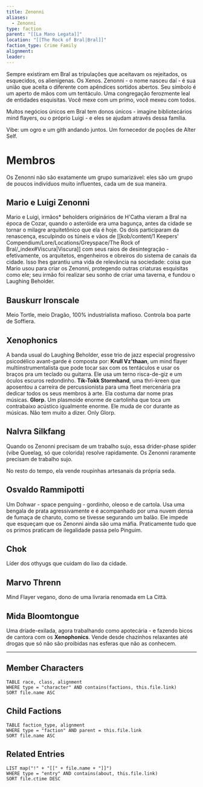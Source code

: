 ```yaml
---
title: Zenonni
aliases:
  - Zenonni
type: faction
parent: "[[La Mano Legata]]"
location: "[[The Rock of Bral|Bral]]"
faction_type: Crime Family
alignment: 
leader:
---
```

Sempre existiram em Bral as tripulações que aceitavam os rejeitados, os esquecidos, os alienígenas. Os Xenos. Zenonni - o nome nasceu daí - é sua união que aceita o diferente com apêndices sortidos abertos. Seu símbolo é um aperto de mãos com um tentáculo. Uma congregação ferozmente leal de entidades esquisitas. Você mexe com um primo, você mexeu com todos. 

Muitos negócios únicos em Bral tem donos únicos - imagine bibliotecários mind flayers, ou o próprio Luigi - e eles se ajudam através dessa família. 

Vibe: um ogro e um gith andando juntos. Um fornecedor de poções de Alter Self. 

# Membros
Os Zenonni não são exatamente um grupo sumarizável: eles são um grupo de poucos indivíduos muito influentes, cada um de sua maneira. 

## Mario e Luigi Zenonni
Mario e Luigi, irmãos* beholders originários de H'Catha vieram a Bral na época de Cozar, quando o asteróide era uma bagunça, antes da cidade se tornar o milagre arquitetônico que ela é hoje. Os dois participaram da renascença, esculpindo os túneis e vãos de [[kob/content/1 Keepers' Compendium/Lore/Locations/Greyspace/The Rock of Bral/_index#Viscura|Viscura]] com seus raios de desintegração - efetivamente, os arquitetos, engenheiros e obreiros do sistema de canais da cidade. Isso lhes garantiu uma vida de relevância na sociedade: coisa que Mario usou para criar os Zenonni, protegendo outras criaturas esquisitas como ele; seu irmão foi realizar seu sonho de criar uma taverna, e fundou o Laughing Beholder. 

## Bauskurr Ironscale 
Meio Tortle, meio Dragão, 100% industrialista mafioso. Controla boa parte de Soffiera. 

## Xenophonics
A banda usual do Laughing Beholder, esse trio de jazz especial progressivo psicodélico avant-garde é composta por: 
**Krull Vz'thaan**, um mind flayer multiinstrumentalista que pode tocar sax com os tentáculos e usar os braços pra um teclado ou guitarra. Ele usa um terno risca-de-giz e um óculos escuros redondinho. 
**Tik-Tokk Stormhand**, uma thri-kreen que aposentou a carreira de percussionista para uma fleet mercenária pra dedicar todos os seus membros à arte. Ela costuma dar nome pras músicas.
**Glorp.** Um plasmoide enorme de cartolinha que toca um contrabaixo acústico igualmente enorme. Ele muda de cor durante as músicas. Não tem muito a dizer. Only Glorp. 

## Nalvra Silkfang
Quando os Zenonni precisam de um trabalho sujo, essa drider-phase spider (vibe Queelag, só que colorida) resolve rapidamente. 
Os Zenonni raramente precisam de trabalho sujo. 

No resto do tempo, ela vende roupinhas artesanais da própria seda. 

## Osvaldo Rammipotti
Um Dohwar - space penguing - gordinho, oleoso e de cartola. Usa uma bengala de prata agressivamente e é acompanhado por uma nuvem densa de fumaça de charuto, como se tivesse segurando um balão. 
Ele impede que esqueçam que os Zenonni ainda são uma máfia. Praticamente tudo que os primos praticam de ilegalidade passa pelo Pinguim. 

## Chok
Líder dos othyugs que cuidam do lixo da cidade. 

## Marvo Threnn 
Mind Flayer vegano, dono de uma livraria renomada em La Città. 

## Mida Bloomtongue 
Uma dríade-exilada, agora trabalhando como apotecária - e fazendo bicos de cantora com os **Xenophonics**. Vende desde chazinhos relaxantes até drogas que só não são proibidas nas esferas que não as conhecem. 




---

## Member Characters
```dataview
TABLE race, class, alignment
WHERE type = "character" AND contains(factions, this.file.link)
SORT file.name ASC
```

## Child Factions
```dataview
TABLE faction_type, alignment
WHERE type = "faction" AND parent = this.file.link
SORT file.name ASC
```

## Related Entries
```dataview
LIST map("!" + "[[" + file.name + "]]")
WHERE type = "entry" AND contains(about, this.file.link)
SORT file.ctime DESC
```
